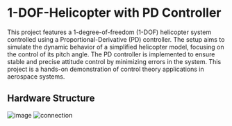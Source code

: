 # 1-DOF-Helicopter with PD Controller
This project features a 1-degree-of-freedom (1-DOF) helicopter system controlled using a Proportional-Derivative (PD) controller. The setup aims to simulate the dynamic behavior of a simplified helicopter model, focusing on the control of its pitch angle. The PD controller is implemented to ensure stable and precise attitude control by minimizing errors in the system. This project is a hands-on demonstration of control theory applications in aerospace systems.

Hardware Structure 
-------------------
![image](https://github.com/user-attachments/assets/cca97763-ec80-443c-a72b-f59651c40617) ![connection](https://github.com/user-attachments/assets/51901210-076e-4f79-b5a8-4b888eef1bf6)

